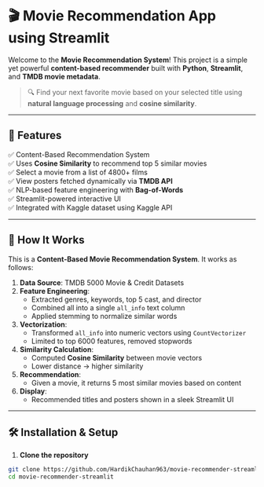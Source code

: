 # 🎬 Movie Recommendation App using Streamlit

Welcome to the **Movie Recommendation System**! This project is a simple yet powerful **content-based recommender** built with **Python**, **Streamlit**, and **TMDB movie metadata**.

> 🔍 Find your next favorite movie based on your selected title using **natural language processing** and **cosine similarity**.

---

## 🚀 Features

✅ Content-Based Recommendation System  
✅ Uses **Cosine Similarity** to recommend top 5 similar movies  
✅ Select a movie from a list of 4800+ films  
✅ View posters fetched dynamically via **TMDB API**  
✅ NLP-based feature engineering with **Bag-of-Words**  
✅ Streamlit-powered interactive UI  
✅ Integrated with Kaggle dataset using Kaggle API

---

## 🧠 How It Works

This is a **Content-Based Movie Recommendation System**. It works as follows:

1. **Data Source**: TMDB 5000 Movie & Credit Datasets
2. **Feature Engineering**:
    - Extracted genres, keywords, top 5 cast, and director
    - Combined all into a single `all_info` text column
    - Applied stemming to normalize similar words
3. **Vectorization**:
    - Transformed `all_info` into numeric vectors using `CountVectorizer`
    - Limited to top 6000 features, removed stopwords
4. **Similarity Calculation**:
    - Computed **Cosine Similarity** between movie vectors
    - Lower distance → higher similarity
5. **Recommendation**:
    - Given a movie, it returns 5 most similar movies based on content
6. **Display**:
    - Recommended titles and posters shown in a sleek Streamlit UI

---

## 🛠️ Installation & Setup

1. **Clone the repository**

```bash
git clone https://github.com/HardikChauhan963/movie-recommender-streamlit.git
cd movie-recommender-streamlit
